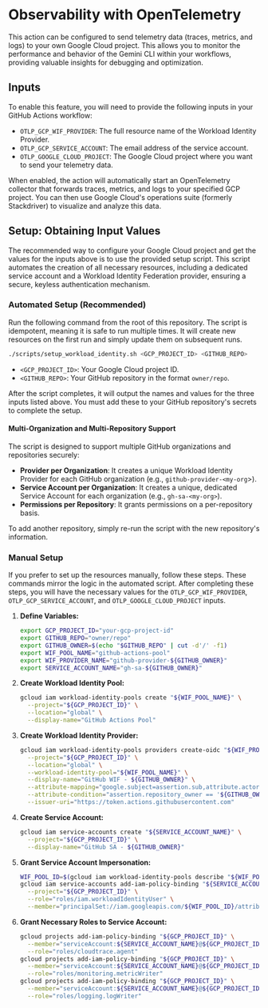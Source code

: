 # Observability with OpenTelemetry

This action can be configured to send telemetry data (traces, metrics, and logs) to your own Google Cloud project. This allows you to monitor the performance and behavior of the Gemini CLI within your workflows, providing valuable insights for debugging and optimization.

## Inputs

To enable this feature, you will need to provide the following inputs in your GitHub Actions workflow:

-   `OTLP_GCP_WIF_PROVIDER`: The full resource name of the Workload Identity Provider.
-   `OTLP_GCP_SERVICE_ACCOUNT`: The email address of the service account.
-   `OTLP_GOOGLE_CLOUD_PROJECT`: The Google Cloud project where you want to send your telemetry data.

When enabled, the action will automatically start an OpenTelemetry collector that forwards traces, metrics, and logs to your specified GCP project. You can then use Google Cloud's operations suite (formerly Stackdriver) to visualize and analyze this data.

## Setup: Obtaining Input Values

The recommended way to configure your Google Cloud project and get the values for the inputs above is to use the provided setup script. This script automates the creation of all necessary resources, including a dedicated service account and a Workload Identity Federation provider, ensuring a secure, keyless authentication mechanism.

### Automated Setup (Recommended)

Run the following command from the root of this repository. The script is idempotent, meaning it is safe to run multiple times. It will create new resources on the first run and simply update them on subsequent runs.

```bash
./scripts/setup_workload_identity.sh <GCP_PROJECT_ID> <GITHUB_REPO>
```

-   `<GCP_PROJECT_ID>`: Your Google Cloud project ID.
-   `<GITHUB_REPO>`: Your GitHub repository in the format `owner/repo`.

After the script completes, it will output the names and values for the three inputs listed above. You must add these to your GitHub repository's secrets to complete the setup.

#### Multi-Organization and Multi-Repository Support

The script is designed to support multiple GitHub organizations and repositories securely:

-   **Provider per Organization**: It creates a unique Workload Identity Provider for each GitHub organization (e.g., `github-provider-<my-org`>).
-   **Service Account per Organization**: It creates a unique, dedicated Service Account for each organization (e.g., `gh-sa-<my-org>`).
-   **Permissions per Repository**: It grants permissions on a per-repository basis.

To add another repository, simply re-run the script with the new repository's information.

### Manual Setup

If you prefer to set up the resources manually, follow these steps. These commands mirror the logic in the automated script. After completing these steps, you will have the necessary values for the `OTLP_GCP_WIF_PROVIDER`, `OTLP_GCP_SERVICE_ACCOUNT`, and `OTLP_GOOGLE_CLOUD_PROJECT` inputs.

1.  **Define Variables:**

    ```bash
    export GCP_PROJECT_ID="your-gcp-project-id"
    export GITHUB_REPO="owner/repo"
    export GITHUB_OWNER=$(echo "$GITHUB_REPO" | cut -d'/' -f1)
    export WIF_POOL_NAME="github-actions-pool"
    export WIF_PROVIDER_NAME="github-provider-${GITHUB_OWNER}"
    export SERVICE_ACCOUNT_NAME="gh-sa-${GITHUB_OWNER}"
    ```

2.  **Create Workload Identity Pool:**

    ```bash
    gcloud iam workload-identity-pools create "${WIF_POOL_NAME}" \
      --project="${GCP_PROJECT_ID}" \
      --location="global" \
      --display-name="GitHub Actions Pool"
    ```

3.  **Create Workload Identity Provider:**

    ```bash
    gcloud iam workload-identity-pools providers create-oidc "${WIF_PROVIDER_NAME}" \
      --project="${GCP_PROJECT_ID}" \
      --location="global" \
      --workload-identity-pool="${WIF_POOL_NAME}" \
      --display-name="GitHub WIF - ${GITHUB_OWNER}" \
      --attribute-mapping="google.subject=assertion.sub,attribute.actor=assertion.actor,attribute.repository=assertion.repository,attribute.repository_owner=assertion.repository_owner" \
      --attribute-condition="assertion.repository_owner == '${GITHUB_OWNER}'" \
      --issuer-uri="https://token.actions.githubusercontent.com"
    ```

4.  **Create Service Account:**

    ```bash
    gcloud iam service-accounts create "${SERVICE_ACCOUNT_NAME}" \
      --project="${GCP_PROJECT_ID}" \
      --display-name="GitHub SA - ${GITHUB_OWNER}"
    ```

5.  **Grant Service Account Impersonation:**

    ```bash
    WIF_POOL_ID=$(gcloud iam workload-identity-pools describe "${WIF_POOL_NAME}" --project="${GCP_PROJECT_ID}" --location="global" --format="value(name)")
    gcloud iam service-accounts add-iam-policy-binding "${SERVICE_ACCOUNT_NAME}@${GCP_PROJECT_ID}.iam.gserviceaccount.com" \
      --project="${GCP_PROJECT_ID}" \
      --role="roles/iam.workloadIdentityUser" \
      --member="principalSet://iam.googleapis.com/${WIF_POOL_ID}/attribute.repository/${GITHUB_REPO}"
    ```

6.  **Grant Necessary Roles to Service Account:**

    ```bash
    gcloud projects add-iam-policy-binding "${GCP_PROJECT_ID}" \
      --member="serviceAccount:${SERVICE_ACCOUNT_NAME}@${GCP_PROJECT_ID}.iam.gserviceaccount.com" \
      --role="roles/cloudtrace.agent"
    gcloud projects add-iam-policy-binding "${GCP_PROJECT_ID}" \
      --member="serviceAccount:${SERVICE_ACCOUNT_NAME}@${GCP_PROJECT_ID}.iam.gserviceaccount.com" \
      --role="roles/monitoring.metricWriter"
    gcloud projects add-iam-policy-binding "${GCP_PROJECT_ID}" \
      --member="serviceAccount:${SERVICE_ACCOUNT_NAME}@${GCP_PROJECT_ID}.iam.gserviceaccount.com" \
      --role="roles/logging.logWriter"
    ```
